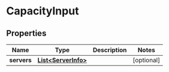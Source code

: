 
# CapacityInput

## Properties
Name | Type | Description | Notes
------------ | ------------- | ------------- | -------------
**servers** | [**List&lt;ServerInfo&gt;**](ServerInfo.md) |  |  [optional]



